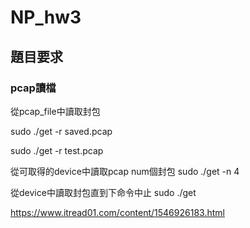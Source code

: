 # NP_hw3
## 題目要求
### pcap讀檔


從pcap_file中讀取封包

sudo ./get -r saved.pcap

sudo ./get -r test.pcap


從可取得的device中讀取pcap num個封包
sudo ./get -n 4

從device中讀取封包直到下命令中止
sudo ./get


https://www.itread01.com/content/1546926183.html
